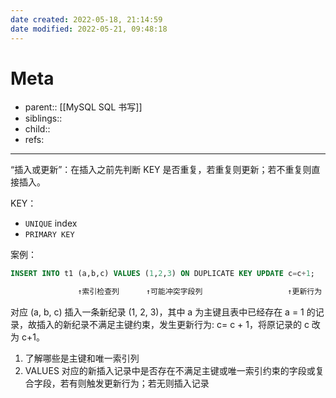 ```yaml
---
date created: 2022-05-18, 21:14:59
date modified: 2022-05-21, 09:48:18
---
```


# Meta

- parent:: [[MySQL SQL 书写]]
- siblings::
- child::
- refs:

---
“插入或更新”：在插入之前先判断 KEY 是否重复，若重复则更新；若不重复则直接插入。

KEY：

- `UNIQUE` index
- `PRIMARY KEY`

案例：

```sql
INSERT INTO t1 (a,b,c) VALUES (1,2,3) ON DUPLICATE KEY UPDATE c=c+1;

               ↑索引检查列      ↑可能冲突字段列                   ↑更新行为
```

对应 (a, b, c) 插入一条新纪录 (1, 2, 3)，其中 a 为主键且表中已经存在 a = 1 的记录，故插入的新纪录不满足主键约束，发生更新行为: c= c + 1，将原记录的 c 改为 c+1。

1. 了解哪些是主键和唯一索引列
2. VALUES 对应的新插入记录中是否存在不满足主键或唯一索引约束的字段或复合字段，若有则触发更新行为；若无则插入记录
